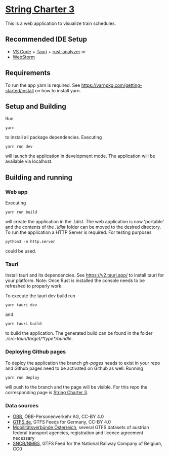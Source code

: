 # [String Charter 3](stofflr.github.io/String-Charter-3/)

This is a web application to visualize train schedules. 

## Recommended IDE Setup

- [VS Code](https://code.visualstudio.com/) + [Tauri](https://marketplace.visualstudio.com/items?itemName=tauri-apps.tauri-vscode) + [rust-analyzer](https://marketplace.visualstudio.com/items?itemName=rust-lang.rust-analyzer)
or
- [WebStorm](https://www.jetbrains.com/webstorm/)

## Requirements
To run the app yarn is required. See https://yarnpkg.com/getting-started/install on how to install yarn.

## Setup and Building
Run 

```yarn```

 to install all package dependencies.
Executing 

```yarn run dev```

 will launch the application in development mode. The application will be available via localhost.

## Building and running

### Web app
Executing 

```yarn run build``` 

will create the application in the _.\dist_.
The web application is now 'portable' and the contents of the _.\dist_ folder can be moved to the desired directory.
To run the application a HTTP Server is required. For testing purposes 

```python3 -m http.server```

 could be used.

### Tauri
Install tauri and its dependencies. See https://v2.tauri.app/ to install tauri for your platform.
Note: Once Rust is installed the console needs to be refreshed to properly work.

To execute the tauri dev build run

```yarn tauri dev```

and 

 ```yarn tauri build```

to build the application.
The generated build can be found in the folder _./src-tauri/target/\*type\*/bundle_.

### Deploying Github pages
To deploy the application the branch _gh-pages_ needs to exist in your repo and Github pages need to be activated on Github as well.
Running 

```yarn run deploy```

 will push to the branch and the page will be visible. For this repo the corresponding page is [String Charter 3](https://stofflr.github.io/String-Charter-3/).

### Data sources
* [ÖBB](https://data.oebb.at/de/datensaetze~soll-fahrplan-gtfs~), ÖBB-Personenverkehr AG, CC-BY 4.0
* [GTFS.de](https://gtfs.de/en/feeds/), GTFS Feeds for Germany, CC-BY 4.0
* [Mobilitätsverbünde Österreich](https://data.mobilitaetsverbuende.at/de/data-sets), several GTFS datasets
of austrian federal transport agencies, registration and licence agreement necessary
* [SNCB/NMBS](https://gtfs.irail.be/nmbs/gtfs/latest.zip), GTFS Feed for the National Railway Company of Belgium, CC0

